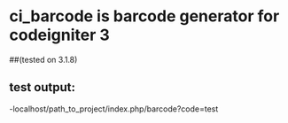 # ci_barcode is barcode generator for codeigniter 3 
##(tested on 3.1.8)


## test output:
-localhost/path_to_project/index.php/barcode?code=test
